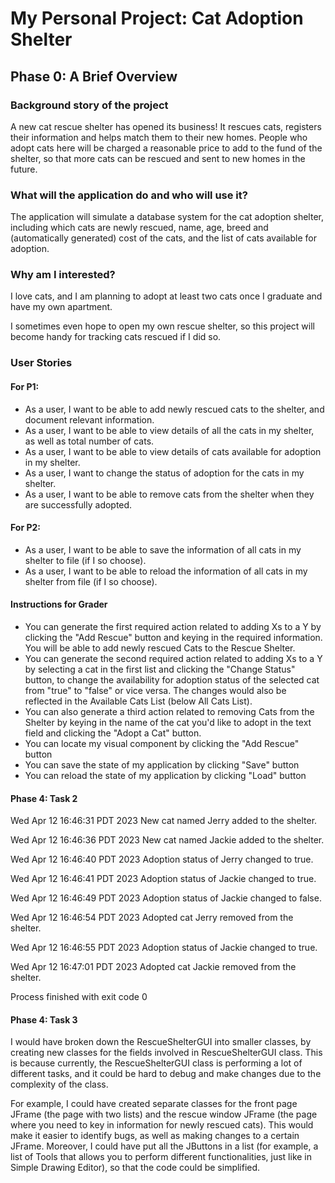 # My Personal Project: Cat Adoption Shelter

## Phase 0: A Brief Overview

### Background story of the project

A new cat rescue shelter has opened its business! It rescues cats, registers their information and helps match them 
to their new homes.
People who adopt cats here will be charged a reasonable price to add to the fund of the shelter, so that more cats can
be rescued and sent to new homes in the future.

### What will the application do and who will use it?

The application will simulate a database system for the cat adoption shelter, including which cats are newly rescued,
name, age, breed and (automatically generated) cost of the cats, and the list of cats available for adoption.

### Why am I interested?

I love cats, and I am planning to adopt at least two cats once I graduate and have my own apartment. 

I sometimes even hope to open my own rescue shelter, so this project will become handy for tracking cats
rescued if I did so.



### User Stories
#### For P1:
- As a user, I want to be able to add newly rescued cats to the shelter, and document relevant information.
- As a user, I want to be able to view details of all the cats in my shelter, as well as total number of cats.
- As a user, I want to be able to view details of cats available for adoption in my shelter.
- As a user, I want to change the status of adoption for the cats in my shelter.
- As a user, I want to be able to remove cats from the shelter when they are successfully adopted.
#### For P2:
- As a user, I want to be able to save the information of all cats in my shelter to file (if I so choose).
- As a user, I want to be able to reload the information of all cats in my shelter from file (if I so choose).



#### Instructions for Grader
- You can generate the first required action related to adding Xs to a Y by clicking the "Add Rescue" button and keying
in the required information. You will be able to add newly rescued Cats to the Rescue Shelter.
- You can generate the second required action related to adding Xs to a Y by selecting a cat in the first list and 
clicking the "Change Status" button, to change the availability for adoption status of the selected cat from "true" to 
"false" or vice versa. The changes would also be reflected in the Available Cats List (below All Cats List).
- You can also generate a third action related to removing Cats from the Shelter by keying in the name of the cat you'd
like to adopt in the text field and clicking the "Adopt a Cat" button.
- You can locate my visual component by clicking the "Add Rescue" button
- You can save the state of my application by clicking "Save" button
- You can reload the state of my application by clicking "Load" button

#### Phase 4: Task 2
Wed Apr 12 16:46:31 PDT 2023
New cat named Jerry added to the shelter.

Wed Apr 12 16:46:36 PDT 2023
New cat named Jackie added to the shelter.

Wed Apr 12 16:46:40 PDT 2023
Adoption status of Jerry changed to true.

Wed Apr 12 16:46:41 PDT 2023
Adoption status of Jackie changed to true.

Wed Apr 12 16:46:49 PDT 2023
Adoption status of Jackie changed to false.

Wed Apr 12 16:46:54 PDT 2023
Adopted cat Jerry removed from the shelter.

Wed Apr 12 16:46:55 PDT 2023
Adoption status of Jackie changed to true.

Wed Apr 12 16:47:01 PDT 2023
Adopted cat Jackie removed from the shelter.


Process finished with exit code 0


#### Phase 4: Task 3
I would have broken down the RescueShelterGUI into smaller classes, by creating new classes for
the fields involved in RescueShelterGUI class. This is because currently, the RescueShelterGUI class
is performing a lot of different tasks, and it could be hard to debug and make changes due to the complexity
of the class.

For example, I could have created separate classes for
the front page JFrame (the page with two lists) and the rescue window JFrame (the page where you need
to key in information for newly rescued cats). This would make it easier to identify bugs, as well as
making changes to a certain JFrame. Moreover, I could have put all the JButtons in a list (for example, 
a list of Tools that allows you to perform different functionalities, just like in Simple Drawing Editor), 
so that the code could be simplified.
